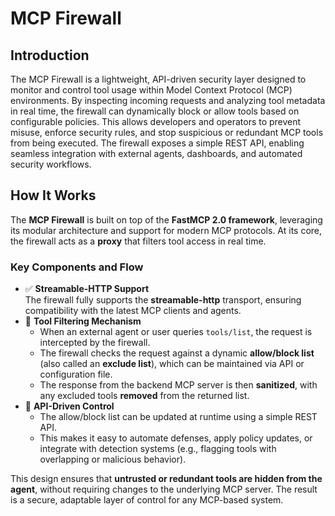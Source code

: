 # MCP Firewall
## Introduction
The MCP Firewall is a lightweight, API-driven security layer designed to monitor and control tool usage within Model Context Protocol (MCP) environments. By inspecting incoming requests and analyzing tool metadata in real time, the firewall can dynamically block or allow tools based on configurable policies. This allows developers and operators to prevent misuse, enforce security rules, and stop suspicious or redundant MCP tools from being executed. The firewall exposes a simple REST API, enabling seamless integration with external agents, dashboards, and automated security workflows.


## How It Works
The **MCP Firewall** is built on top of the **FastMCP 2.0 framework**, leveraging its modular architecture and support for modern MCP protocols. At its core, the firewall acts as a **proxy** that filters tool access in real time.

### Key Components and Flow
- ✅ **Streamable-HTTP Support**  
  The firewall fully supports the **streamable-http** transport, ensuring compatibility with the latest MCP clients and agents.
- 🔄 **Tool Filtering Mechanism**  
  - When an external agent or user queries `tools/list`, the request is intercepted by the firewall.  
  - The firewall checks the request against a dynamic **allow/block list** (also called an **exclude list**), which can be maintained via API or configuration file.  
  - The response from the backend MCP server is then **sanitized**, with any excluded tools **removed** from the returned list.
- 🔌 **API-Driven Control**  
  - The allow/block list can be updated at runtime using a simple REST API.  
  - This makes it easy to automate defenses, apply policy updates, or integrate with detection systems (e.g., flagging tools with overlapping or malicious behavior).

This design ensures that **untrusted or redundant tools are hidden from the agent**, without requiring changes to the underlying MCP server. The result is a secure, adaptable layer of control for any MCP-based system.
